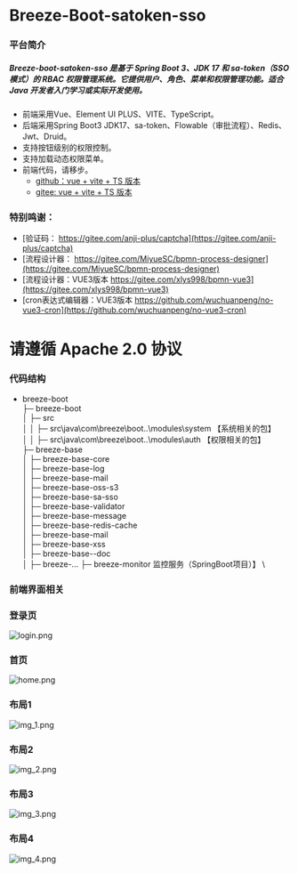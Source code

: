# Breeze-Boot-satoken-sso
### 平台简介

##### Breeze-boot-satoken-sso 是基于 Spring Boot 3、JDK 17 和 sa-token（SSO 模式）的 RBAC 权限管理系统。它提供用户、角色、菜单和权限管理功能。适合 Java 开发者入门学习或实际开发使用。

- 前端采用Vue、Element UI PLUS、VITE、TypeScript。
- 后端采用Spring Boot3 JDK17、sa-token、Flowable（审批流程）、Redis、Jwt、Druid。
- 支持按钮级别的权限控制。
- 支持加载动态权限菜单。
- 前端代码，请移步。
    - [github：vue + vite + TS 版本](https://github.com/Memory1998/breeze-vite-ui-satoken-sso.git)
    - [gitee: vue + vite + TS 版本](https://gitee.com/memoryGiter/breeze-vite-ui-satoken-sso.git)

### 特别鸣谢：
- [验证码： https://gitee.com/anji-plus/captcha](https://gitee.com/anji-plus/captcha)
- [流程设计器： https://gitee.com/MiyueSC/bpmn-process-designer](https://gitee.com/MiyueSC/bpmn-process-designer)
- [流程设计器：VUE3版本 https://gitee.com/xlys998/bpmn-vue3](https://gitee.com/xlys998/bpmn-vue3)
- [cron表达式编辑器：VUE3版本 https://github.com/wuchuanpeng/no-vue3-cron](https://github.com/wuchuanpeng/no-vue3-cron)

# 请遵循 Apache 2.0 协议

### 代码结构

- breeze-boot \
  ├─ breeze-boot \
  │ ├─ src \
  │ │ ├─ src\java\com\breeze\boot\..\modules\system 【系统相关的包】 \
  │ │ ├─ src\java\com\breeze\boot\..\modules\auth   【权限相关的包】 \
  ├─ breeze-base \
  │ ├─ breeze-base-core \
  │ ├─ breeze-base-log \
  │ ├─ breeze-base-mail \
  │ ├─ breeze-base-oss-s3 \
  │ ├─ breeze-base-sa-sso \
  │ ├─ breeze-base-validator \
  │ ├─ breeze-base-message\
  │ ├─ breeze-base-redis-cache\
  │ ├─ breeze-base-mail \
  │ ├─ breeze-base-xss  \
  │ ├─ breeze-base--doc  \
  │ ├─ breeze-...
  ├─ breeze-monitor                                  监控服务（SpringBoot项目）】 \

### 前端界面相关

### 登录页
![login.png](doc/images/login.png)
### 首页
![home.png](doc/images/home.png)
### 布局1
![img_1.png](doc/images/img_1.png)
### 布局2
![img_2.png](doc/images/img_2.png)
### 布局3
![img_3.png](doc/images/img_3.png)
### 布局4
![img_4.png](doc/images/img_4.png)




